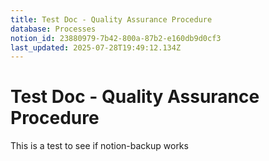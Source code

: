 ```yaml
---
title: Test Doc - Quality Assurance Procedure
database: Processes
notion_id: 23880979-7b42-800a-87b2-e160db9d0cf3
last_updated: 2025-07-28T19:49:12.134Z
---
```


# Test Doc - Quality Assurance Procedure


This is a test to see if notion-backup works

